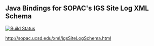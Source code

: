 ## Java Bindings for SOPAC's IGS Site Log XML Schema

[![Build Status](https://travis-ci.org/GeoscienceAustralia/igssitelog-java-bindings.svg?branch=master)](https://travis-ci.org/GeoscienceAustralia/igssitelog-java-bindings)

http://sopac.ucsd.edu/xml/igsSiteLogSchema.html

